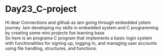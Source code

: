 # Day23_C-project

Hi dear Connections and github as iam going through embedded ystem journey  .Iam developing my skills in embedded system and C programming by creating some mini projects foe learning base  
So here  is an programa C program that implements a basic login system with functionalities for signing up, logging in, and managing user accounts using file handling, structures, and functions.
